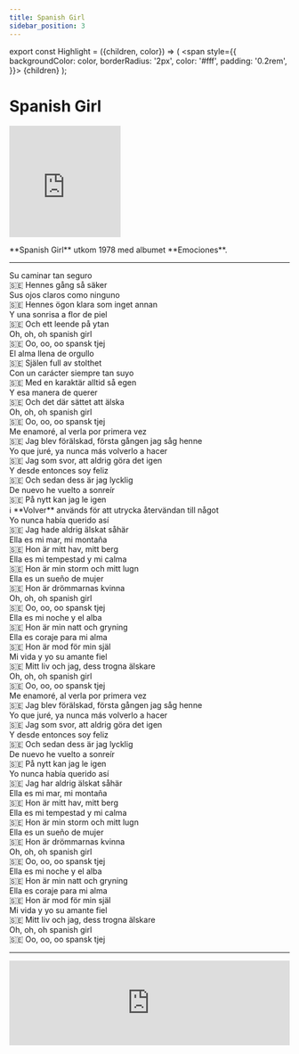 ```yaml
---
title: Spanish Girl
sidebar_position: 3
---
```


export const Highlight = ({children, color}) => (
  <span
    style={{
      backgroundColor: color,
      borderRadius: '2px',
      color: '#fff',
      padding: '0.2rem',
    }}>
    {children}
  </span>
);

# <Highlight color="#0b00d1">Spanish Girl</Highlight>

<div class="text-and-image-container">
  <div class="iframe">
<iframe width="200" height="200" src="https://www.youtube.com/embed/kAE-OCS-aIA" title="Spanish Girl" frameborder="0" allow="accelerometer; autoplay; clipboard-write; encrypted-media; gyroscope; picture-in-picture; web-share" referrerpolicy="strict-origin-when-cross-origin" allowfullscreen></iframe>
  </div>
  <div class="text">
    <p>**Spanish Girl** utkom 1978 med albumet **Emociones**.</p>
  </div>
</div>

---

<div class="lyrics-container">
  <div class="lyrics-line">Su caminar tan seguro</div>
  <div class="translation-line">🇸🇪 Hennes gång så säker</div>
</div>
<div class="lyrics-container">
  <div class="lyrics-line">Sus ojos claros como ninguno</div>
  <div class="translation-line">🇸🇪 Hennes ögon klara som inget annan</div>
</div>
<div class="lyrics-container">
  <div class="lyrics-line">Y una sonrisa a flor de piel</div>
  <div class="translation-line">🇸🇪 Och ett leende på ytan</div>
</div> 
<div class="lyrics-container">
  <div class="lyrics-line">Oh, oh, oh spanish girl</div>
  <div class="translation-line">🇸🇪 Oo, oo, oo spansk tjej</div>
</div>
<div class="lyrics-container">
  <div class="lyrics-line">El alma llena de orgullo</div>
  <div class="translation-line">🇸🇪 Själen full av stolthet</div>
</div>
<div class="lyrics-container">
  <div class="lyrics-line">Con un carácter siempre tan suyo</div>
  <div class="translation-line">🇸🇪 Med en karaktär alltid så egen</div>
</div>
<div class="lyrics-container">
  <div class="lyrics-line">Y esa manera de querer</div>
  <div class="translation-line">🇸🇪 Och det där sättet att älska</div>
</div>
<div class="lyrics-container">
  <div class="lyrics-line">Oh, oh, oh spanish girl</div>
  <div class="translation-line">🇸🇪 Oo, oo, oo spansk tjej</div>
</div>
<div class="lyrics-container">
  <div class="lyrics-line">Me enamoré, al verla por primera vez</div>
  <div class="translation-line">🇸🇪 Jag blev förälskad, första gången jag såg henne</div>
</div>
<div class="lyrics-container">
  <div class="lyrics-line">Yo que juré, ya nunca más volverlo a hacer</div>
  <div class="translation-line">🇸🇪 Jag som svor, att aldrig göra det igen</div>
</div>
<div class="lyrics-container">
  <div class="lyrics-line">Y desde entonces soy feliz</div>
  <div class="translation-line">🇸🇪 Och sedan dess är jag lycklig</div>
</div>
<div class="lyrics-container">
  <div class="lyrics-line">De nuevo he vuelto a sonreír</div>
  <div class="translation-line">🇸🇪 På nytt kan jag le igen</div>
  <div class="translation-line">ℹ️ **Volver** används för att utrycka återvändan till något</div>
</div>
<div class="lyrics-container">
  <div class="lyrics-line">Yo nunca había querido así</div>
  <div class="translation-line">🇸🇪 Jag hade aldrig älskat såhär</div>
</div>
<div class="lyrics-container">
  <div class="lyrics-line">Ella es mi mar, mi montaña</div>
  <div class="translation-line">🇸🇪 Hon är mitt hav, mitt berg</div>
</div>
<div class="lyrics-container">
  <div class="lyrics-line">Ella es mi tempestad y mi calma</div>
  <div class="translation-line">🇸🇪 Hon är min storm och mitt lugn</div>
</div>
<div class="lyrics-container">
  <div class="lyrics-line">Ella es un sueño de mujer</div>
  <div class="translation-line">🇸🇪 Hon är drömmarnas kvinna</div>
</div>
<div class="lyrics-container">
  <div class="lyrics-line">Oh, oh, oh spanish girl</div>
  <div class="translation-line">🇸🇪 Oo, oo, oo spansk tjej</div>
</div>
<div class="lyrics-container">
  <div class="lyrics-line">Ella es mi noche y el alba</div>
  <div class="translation-line">🇸🇪 Hon är min natt och gryning</div>
</div>
<div class="lyrics-container">
  <div class="lyrics-line">Ella es coraje para mi alma</div>
  <div class="translation-line">🇸🇪 Hon är mod för min själ</div>
</div>
<div class="lyrics-container">
  <div class="lyrics-line">Mi vida y yo su amante fiel</div>
  <div class="translation-line">🇸🇪 Mitt liv och jag, dess trogna älskare</div>
</div>
<div class="lyrics-container">
  <div class="lyrics-line">Oh, oh, oh spanish girl</div>
  <div class="translation-line">🇸🇪 Oo, oo, oo spansk tjej</div>
</div>
<div class="lyrics-container">
  <div class="lyrics-line">Me enamoré, al verla por primera vez</div>
  <div class="translation-line">🇸🇪 Jag blev förälskad, första gången jag såg henne</div>
</div>
<div class="lyrics-container">
  <div class="lyrics-line">Yo que juré, ya nunca más volverlo a hacer</div>
  <div class="translation-line">🇸🇪 Jag som svor, att aldrig göra det igen</div>
</div>
<div class="lyrics-container">
  <div class="lyrics-line">Y desde entonces soy feliz</div>
  <div class="translation-line">🇸🇪 Och sedan dess är jag lycklig</div>
</div>
<div class="lyrics-container">
  <div class="lyrics-line">De nuevo he vuelto a sonreír</div>
  <div class="translation-line">🇸🇪 På nytt kan jag le igen</div>
</div>
<div class="lyrics-container">
  <div class="lyrics-line">Yo nunca había querido así</div>
  <div class="translation-line">🇸🇪 Jag har aldrig älskat såhär</div>
</div>
<div class="lyrics-container">
  <div class="lyrics-line">Ella es mi mar, mi montaña</div>
  <div class="translation-line">🇸🇪 Hon är mitt hav, mitt berg</div>
</div>
<div class="lyrics-container">
  <div class="lyrics-line">Ella es mi tempestad y mi calma</div>
  <div class="translation-line">🇸🇪 Hon är min storm och mitt lugn</div>
</div>
<div class="lyrics-container">
  <div class="lyrics-line">Ella es un sueño de mujer</div>
  <div class="translation-line">🇸🇪 Hon är drömmarnas kvinna</div>
</div>
<div class="lyrics-container">
  <div class="lyrics-line">Oh, oh, oh spanish girl</div>
  <div class="translation-line">🇸🇪 Oo, oo, oo spansk tjej</div>
</div>
<div class="lyrics-container">
  <div class="lyrics-line">Ella es mi noche y el alba</div>
  <div class="translation-line">🇸🇪 Hon är min natt och gryning</div>
</div>
<div class="lyrics-container">
  <div class="lyrics-line">Ella es coraje para mi alma</div>
  <div class="translation-line">🇸🇪 Hon är mod för min själ</div>
</div>
<div class="lyrics-container">
  <div class="lyrics-line">Mi vida y yo su amante fiel</div>
  <div class="translation-line">🇸🇪 Mitt liv och jag, dess trogna älskare</div>
</div>
<div class="lyrics-container">
  <div class="lyrics-line">Oh, oh, oh spanish girl</div>
  <div class="translation-line">🇸🇪 Oo, oo, oo spansk tjej</div>
</div>

---

<iframe src="https://open.spotify.com/embed/track/15T2Fk5WwgAxszxyHD7gJV?utm_source=generator" width="100%" height="152" frameBorder="0" allowfullscreen="" allow="autoplay; clipboard-write; encrypted-media; fullscreen; picture-in-picture" loading="lazy"></iframe>